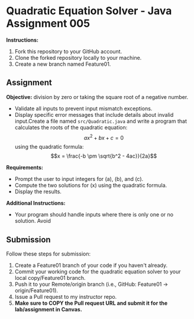 # Quadratic Equation Solver - Java Assignment 005

**Instructions:**
1. Fork this repository to your GitHub account.
2. Clone the forked repository locally to your machine.
3. Create a new branch named Feature01.

## Assignment

**Objective:**
division by zero or taking the square root of a negative number.
- Validate all inputs to prevent input mismatch exceptions.
- Display specific error messages that include details about invalid input.Create a file named `src/Quadratic.java` and write a program that calculates the roots of the quadratic equation:
  $$ax^2 + bx + c = 0$$
  using the quadratic formula:
  $$x = \frac{-b \pm \sqrt{b^2 - 4ac}}{2a}$$

**Requirements:**
- Prompt the user to input integers for \(a\), \(b\), and \(c\).
- Compute the two solutions for \(x\) using the quadratic formula.
- Display the results.

**Additional Instructions:**
- Your program should handle inputs where there is only one or no solution. Avoid

## Submission
Follow these steps for submission:
1. Create a Feature01 branch of your code if you haven't already.
2. Commit your working code for the quadratic equation solver to your local copy/Feature01 branch.
3. Push it to your Remote/origin branch (i.e., GitHub: Feature01 -> origin/Feature01).
4. Issue a Pull request to my instructor repo.
5. **Make sure to COPY the Pull request URL and submit it for the lab/assignment in Canvas.**
